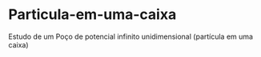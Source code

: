 # Particula-em-uma-caixa
Estudo de um Poço de potencial infinito unidimensional (partícula em uma caixa) 
